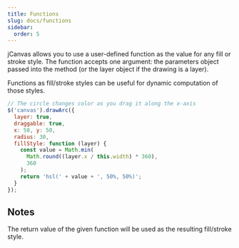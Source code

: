 ```yaml
---
title: Functions
slug: docs/functions
sidebar:
  order: 5
---
```


jCanvas allows you to use a user-defined function as the value for any fill or stroke style. The function accepts one argument: the parameters object passed into the method (or the layer object if the drawing is a layer).

Functions as fill/stroke styles can be useful for dynamic computation of those styles.

```js
// The circle changes color as you drag it along the x-axis
$('canvas').drawArc({
  layer: true,
  draggable: true,
  x: 50, y: 50,
  radius: 30,
  fillStyle: function (layer) {
    const value = Math.min(
      Math.round((layer.x / this.width) * 360),
      360
    );
    return 'hsl(' + value + ', 50%, 50%)';
  }
});
```

## Notes

The return value of the given function will be used as the resulting fill/stroke style.
